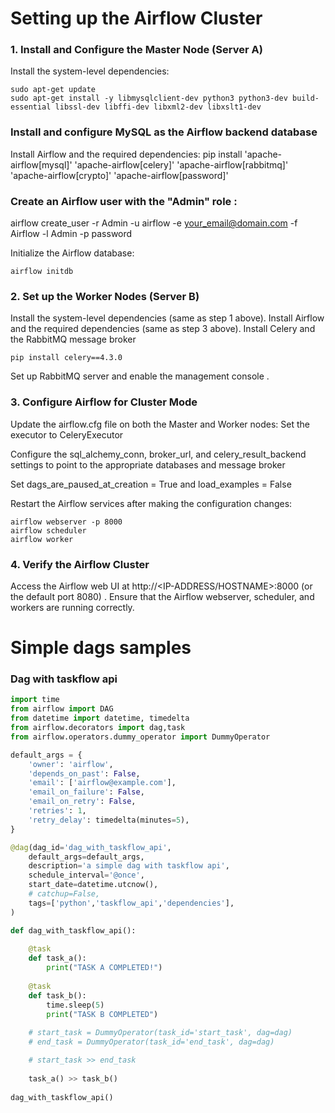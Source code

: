 # Setting up the Airflow Cluster
### 1. Install and Configure the Master Node (Server A)
Install the system-level dependencies:
```
sudo apt-get update
sudo apt-get install -y libmysqlclient-dev python3 python3-dev build-essential libssl-dev libffi-dev libxml2-dev libxslt1-dev
```

### Install and configure MySQL as the Airflow backend database 
Install Airflow and the required dependencies:
pip install 'apache-airflow[mysql]' 'apache-airflow[celery]' 'apache-airflow[rabbitmq]' 'apache-airflow[crypto]' 'apache-airflow[password]'

### Create an Airflow user with the "Admin" role :
airflow create_user -r Admin -u airflow -e your_email@domain.com -f Airflow -l Admin -p password

Initialize the Airflow database:
``` shell
airflow initdb
```

### 2. Set up the Worker Nodes (Server B)
Install the system-level dependencies (same as step 1 above).
Install Airflow and the required dependencies (same as step 3 above).
Install Celery and the RabbitMQ message broker 

``` shell
pip install celery==4.3.0
```
Set up RabbitMQ server and enable the management console .

### 3. Configure Airflow for Cluster Mode
Update the airflow.cfg file on both the Master and Worker nodes:
Set the executor to CeleryExecutor 

Configure the sql_alchemy_conn, broker_url, and celery_result_backend settings to point to the appropriate databases and message broker 

Set dags_are_paused_at_creation = True and load_examples = False 

Restart the Airflow services after making the configuration changes:

``` shell
airflow webserver -p 8000
airflow scheduler
airflow worker
```

### 4. Verify the Airflow Cluster
Access the Airflow web UI at http://<IP-ADDRESS/HOSTNAME>:8000 (or the default port 8080) 
.
Ensure that the Airflow webserver, scheduler, and workers are running correctly.



# Simple dags samples
### Dag with taskflow api

``` python
import time
from airflow import DAG
from datetime import datetime, timedelta
from airflow.decorators import dag,task
from airflow.operators.dummy_operator import DummyOperator

default_args = {
    'owner': 'airflow',
    'depends_on_past': False,
    'email': ['airflow@example.com'],
    'email_on_failure': False,
    'email_on_retry': False,
    'retries': 1,
    'retry_delay': timedelta(minutes=5),
}

@dag(dag_id='dag_with_taskflow_api',
    default_args=default_args,
    description='a simple dag with taskflow api',
    schedule_interval='@once',
    start_date=datetime.utcnow(),
    # catchup=False,
    tags=['python','taskflow_api','dependencies'],
) 

def dag_with_taskflow_api():
    
    @task
    def task_a():
        print("TASK A COMPLETED!")
        
    @task
    def task_b():
        time.sleep(5)
        print("TASK B COMPLETED")
    
    # start_task = DummyOperator(task_id='start_task', dag=dag)
    # end_task = DummyOperator(task_id='end_task', dag=dag)

    # start_task >> end_task
    
    task_a() >> task_b()
    
dag_with_taskflow_api()
```